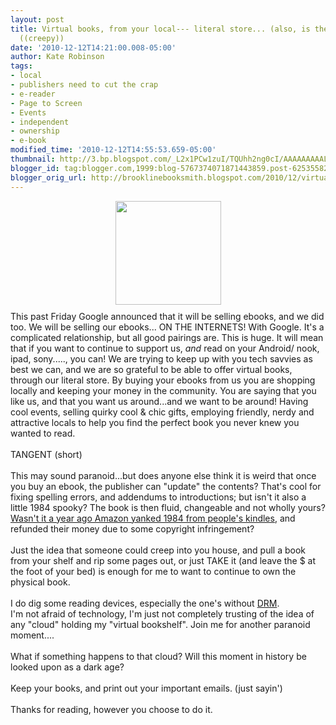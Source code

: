 ```yaml
---
layout: post
title: Virtual books, from your local--- literal store... (also, is the ebook fluid?
  ((creepy))
date: '2010-12-12T14:21:00.008-05:00'
author: Kate Robinson
tags:
- local
- publishers need to cut the crap
- e-reader
- Page to Screen
- Events
- independent
- ownership
- e-book
modified_time: '2010-12-12T14:55:53.659-05:00'
thumbnail: http://3.bp.blogspot.com/_L2x1PCw1zuI/TQUhh2ng0cI/AAAAAAAAALw/FELOcSpXy68/s72-c/the%2Bfuture.bmp
blogger_id: tag:blogger.com,1999:blog-5767374071871443859.post-6253558252112289771
blogger_orig_url: http://brooklinebooksmith.blogspot.com/2010/12/virtual-books-from-your-local-literal.html
---
```


<a href="http://3.bp.blogspot.com/_L2x1PCw1zuI/TQUhh2ng0cI/AAAAAAAAALw/FELOcSpXy68/s1600/the%2Bfuture.bmp"><img style="TEXT-ALIGN: center; MARGIN: 0px auto 10px; WIDTH: 169px; DISPLAY: block; HEIGHT: 166px; CURSOR: hand" id="BLOGGER_PHOTO_ID_5549878981284647362" border="0" alt="" src="http://3.bp.blogspot.com/_L2x1PCw1zuI/TQUhh2ng0cI/AAAAAAAAALw/FELOcSpXy68/s400/the%2Bfuture.bmp" /></a>This past Friday Google announced that it will be selling ebooks, and we did too. We will be selling our ebooks... ON THE INTERNETS! With Google. It's a complicated relationship, but all good pairings are. This is huge. It will mean that if you want to continue to support us, <em>and </em>read on your Android/ nook, ipad, sony....., you can! We are trying to keep up with you tech savvies as best we can, and we are so grateful to be able to offer virtual books, through our literal store. By buying your ebooks from us you are shopping locally and keeping your money in the community. You are saying that you like us, and that you want us around...and we want to be around! Having cool events, selling quirky cool &amp; chic gifts, employing friendly, nerdy and attractive locals to help you find the perfect book you never knew you wanted to read.<br /><br />TANGENT (short)<br /><br />This may sound paranoid...but does anyone else think it is weird that once you buy an ebook, the publisher can "update" the contents? That's cool for fixing spelling errors, and addendums to introductions; but isn't it also a little 1984 spooky? The book is then fluid, changeable and not wholly yours? <a href="http://mediamemo.allthingsd.com/20090717/think-you-own-the-book-you-bought-for-your-kindle-you-dont-says-amazon/">Wasn't it a year ago Amazon yanked 1984 from people's kindles</a>, and refunded their money due to some copyright infringement?<br /><br />Just the idea that someone could creep into you house, and pull a book from your shelf and rip some pages out, or just TAKE it (and leave the $ at the foot of your bed) is enough for me to want to continue to own the physical book.<br /><br />I do dig some reading devices, especially the one's without <a href="http://www.defectivebydesign.org/">DRM</a>.<br />I'm not afraid of technology, I'm just not completely trusting of the idea of any "cloud" holding my "virtual bookshelf". Join me for another paranoid moment....<br /><br />What if something happens to that cloud? Will this moment in history be looked upon as a dark age?<br /><br />Keep your books, and print out your important emails. (just sayin')<br /><br />Thanks for reading, however you choose to do it.<br /><p align="left"><a href="http://4.bp.blogspot.com/_L2x1PCw1zuI/TQUhYYdDBZI/AAAAAAAAALo/CQ_zhKFbDV0/s1600/the%2Bfuture.bmp"></a></p><br /><br /><p align="left"><a href="http://4.bp.blogspot.com/_L2x1PCw1zuI/TQUhYYdDBZI/AAAAAAAAALo/CQ_zhKFbDV0/s1600/the%2Bfuture.bmp"></a> </p>